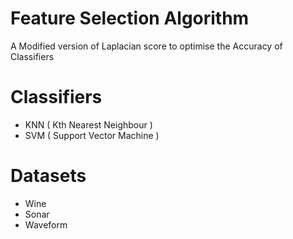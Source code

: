 # Feature Selection Algorithm
A Modified version of Laplacian score to optimise the Accuracy of Classifiers

# Classifiers

 * KNN ( Kth Nearest Neighbour )
 * SVM ( Support Vector Machine )

# Datasets
 * Wine
 * Sonar
 * Waveform
